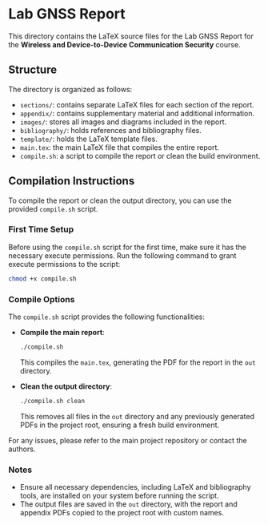 # Lab GNSS Report

This directory contains the LaTeX source files for the Lab GNSS Report for the **Wireless and Device-to-Device Communication Security** course.

## Structure

The directory is organized as follows:

- `sections/`: contains separate LaTeX files for each section of the report.
- `appendix/`: contains supplementary material and additional information.
- `images/`: stores all images and diagrams included in the report.
- `bibliography/`: holds references and bibliography files.
- `template/`: holds the LaTeX template files.
- `main.tex`: the main LaTeX file that compiles the entire report.
- `compile.sh`: a script to compile the report or clean the build environment.

## Compilation Instructions

To compile the report or clean the output directory, you can use the provided `compile.sh` script.

### First Time Setup

Before using the `compile.sh` script for the first time, make sure it has the necessary execute permissions. Run the following command to grant execute permissions to the script:

```bash
chmod +x compile.sh
```

### Compile Options

The `compile.sh` script provides the following functionalities:

- **Compile the main report**:
  ```bash
  ./compile.sh
  ```
  This compiles the `main.tex`, generating the PDF for the report in the `out` directory.

- **Clean the output directory**:
  ```bash
  ./compile.sh clean
  ```
  This removes all files in the `out` directory and any previously generated PDFs in the project root, ensuring a fresh build environment.

For any issues, please refer to the main project repository or contact the authors.

### Notes

- Ensure all necessary dependencies, including LaTeX and bibliography tools, are installed on your system before running the script.
- The output files are saved in the `out` directory, with the report and appendix PDFs copied to the project root with custom names.
